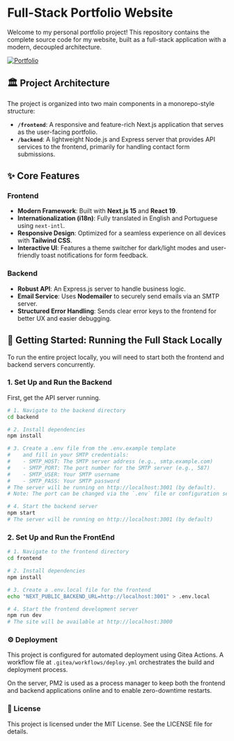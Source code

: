 # Full-Stack Portfolio Website

Welcome to my personal portfolio project! This repository contains the complete source code for my website, built as a full-stack application with a modern, decoupled architecture.

[![Portfolio](https://img.shields.io/badge/Live_Demo-joaoloureiro.dev.br-blue?style=for-the-badge&logo=icloud)](https://joaoloureiro.dev.br)

 ## 🏛️ Project Architecture
The project is organized into two main components in a monorepo-style structure:

* **`/frontend`**: A responsive and feature-rich Next.js application that serves as the user-facing portfolio.
* **`/backend`**: A lightweight Node.js and Express server that provides API services to the frontend, primarily for handling contact form submissions.

## ✨ Core Features
### Frontend

* **Modern Framework**: Built with **Next.js 15** and **React 19**.
* **Internationalization (i18n)**: Fully translated in English and Portuguese using `next-intl`.
* **Responsive Design**: Optimized for a seamless experience on all devices with **Tailwind CSS**.
* **Interactive UI**: Features a theme switcher for dark/light modes and user-friendly toast notifications for form feedback.

### Backend
* **Robust API**: An Express.js server to handle business logic.
* **Email Service**: Uses **Nodemailer** to securely send emails via an SMTP server.
* **Structured Error Handling**: Sends clear error keys to the frontend for better UX and easier debugging.

## 🚀 Getting Started: Running the Full Stack Locally

To run the entire project locally, you will need to start both the frontend and backend servers concurrently.

### 1. Set Up and Run the Backend

First, get the API server running.

```bash
# 1. Navigate to the backend directory
cd backend

# 2. Install dependencies
npm install

# 3. Create a .env file from the .env.example template
#    and fill in your SMTP credentials:
#    - SMTP_HOST: The SMTP server address (e.g., smtp.example.com)
#    - SMTP_PORT: The port number for the SMTP server (e.g., 587)
#    - SMTP_USER: Your SMTP username
#    - SMTP_PASS: Your SMTP password
# The server will be running on http://localhost:3001 (by default). 
# Note: The port can be changed via the `.env` file or configuration settings.

# 4. Start the backend server
npm start
# The server will be running on http://localhost:3001 (by default)
```

### 2. Set Up and Run the FrontEnd

```bash
# 1. Navigate to the frontend directory
cd frontend

# 2. Install dependencies
npm install

# 3. Create a .env.local file for the frontend
echo "NEXT_PUBLIC_BACKEND_URL=http://localhost:3001" > .env.local

# 4. Start the frontend development server
npm run dev
# The site will be available at http://localhost:3000
```

### ⚙️ Deployment

This project is configured for automated deployment using Gitea Actions. A workflow file at `.gitea/workflows/deploy.yml` orchestrates the build and deployment process. 

On the server, PM2 is used as a process manager to keep both the frontend and backend applications online and to enable zero-downtime restarts.

### 📜 License

This project is licensed under the MIT License. See the LICENSE file for details.